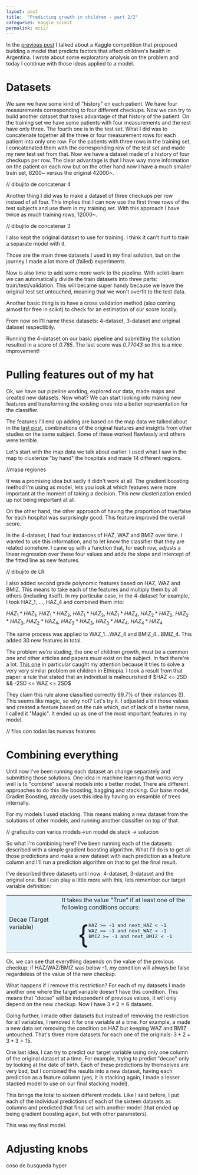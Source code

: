 ```yaml
---
layout: post
title:  "Predicting growth in children - part 2/2"
categories: kaggle scikit
permalink: eci2/
---
```


<!-- /_sass/minima/_layout -->

In the [previous post](http://dev.null.com.ar/eci) I talked about a Kaggle competition that proposed building a model that predicts factors that affect children's health in Argentina. I wrote about some exploratory analysis on the problem and today I continue with those ideas applied to a model.

<!-- - cada uno de los diferentes datasets -->
# Datasets

We saw we have some kind of "history" on each patient. We have four measurements corresponding to four different checkups. Now we can try to build another dataset that takes advantage of that history of the patient.
On the training set we have some patients with four measurements and the rest have only three. The fourth one is in the test set.
What I did was to concatenate together all the three or four measurement rows for each patient into only one row. For the patients with three rows in the training set, I concatenated them with the corresponding row of the test set and made my new test set from that. Now we have a dataset made of a history of four checkups per row.
The clear advantage is that I have way more information on the patient on each row but on the other hand now I have a much smaller train set, 6200~ versus the original 42000~.

// dibujito de concatenar 4

Another thing I did was to make a dataset of three checkups per row instead of all four.
This implies that I can now use the first three rows of the test subjects and use them in my training set. With this approach I have twice as much training rows, 12000~.

// dibujito de concatenar 3

I also kept the original dataset to use for training. I think it can't hurt to train a separate model with it.

Those are the main three datasets I used in my final solution, but on the journey I made a lot more of (failed) experiments.

Now is also time to add some more work to the pipeline. With scikit-learn we can automatically divide the train datasets into three parts: train/test/validation. This will became super handy because we leave the original test set untouched, meaning that we won't overfit to the test data.

Another basic thing is to have a cross validation method (also coming almost for free in scikit) to check for an estimation of our score locally.

From now on I'll name these datasets: 4-dataset, 3-dataset and original dataset respectibily.

Running the 4-dataset on our basic pipeline and submitting the solution resulted in a score of *0.785*. The last score was  *0.77043* so this is a nice improvement!

<!-- - feaures engs que se hicieron -->

# Pulling features out of my hat

Ok, we have our pipeline working, explored our data, made maps and created new datasets. Now what?
We can start looking into making new features and transforming the existing ones into a better representation for the classifier.

The features I'll end up adding are based on the map data we talked about in the [last post](http://dev.null.com.ar), combinations of the original features and insights from other studies on the same subject. Some of these worked flawlessly and others were terrible.

Let's start with the map data we talk about earlier. I used what I saw in the map to clusterize "by hand" the hospitals and made 14 different regions.

//mapa regiones

It was a promising idea but sadly it didn't work at all. The gradient boosting method I'm using as model, lets you look at which features were more important at the moment of taking a decision. This new clusterization ended up not being important at all.

On the other hand, the other approach of having the proportion of true/false for each hospital was surprisingly good. This feature improved the overall score.

In the 4-dataset, I had four instances of HAZ, WAZ and BMIZ over time. I wanted to use this information, and to let know the classifier that they are related somehow. I came up with a function that, for each row, adjusts a linear regression over these four values and adds the slope and intercept of the fitted line as new features.

// dibujito de LR

I also added second grade polynomic features based on HAZ, WAZ and BMIZ. This means to take each of the features and multiply them by all others (including itself).
In my particular case, in the 4-dataset for example, I took HAZ_1, ..., HAZ_4 and combined them into:

$HAZ_1 * HAZ_1$, $HAZ_1 * HAZ_2$, $HAZ_1 * HAZ_3$, $HAZ_1 * HAZ_4$, $HAZ_2 * HAZ_2$, $HAZ_2 * HAZ_3$, $HAZ_2 * HAZ_4$, $HAZ_3 * HAZ_3$, $HAZ_3 * HAZ_4$, $HAZ_4 * HAZ_4$

The same process was applied to WAZ_1...WAZ_4 and BMIZ_4...BMIZ_4. This added 30 new features in total.

The problem we're studing, the one of children growth, must be a common one and other articles and papers *must* exist on the subject.
In fact there're a lot. [This one](https://www.omicsonline.org/open-access/predicting-under-nutrition-status-of-under-five-children-using-data-mining-techniques-2157-7420.1000152.pdf) in particular caught my attention because it tries to solve a very very similar problem on children in Ethiopia. I took a result from that paper: a rule that stated that an individual is malnourished if $HAZ <= 2SD && -2SD <= WAZ <= 2SD$

They claim this rule alone classified correctly 99.7% of their instances (!). This seems like magic, so why not? Let's try it.
I adjusted a bit those values and created a feature based on the rule which, out of lack of a better name, I called it "Magic".
It ended up as one of the most important features in my model.

// filas con todas las nuevas features


# Combining everything
<!-- - stacking -->
Until now I've been running each dataset an change separately and submitting those solutions. One idea in machine learning that works very well is to "combine" several models into a better model. There are different approaches to do this like boosting, bagging and stacking.
Our base model, Gradint Boosting, already uses this idea by having an ensamble of trees internally.

For my models I used stacking. This means making a new dataset from the solutions of other models, and running another classifier on top of that.

// grafiquito con varios models->un model de stack -> solucion

<!-- - modelo y puntaje final -->
So what I'm combining here? I've been running each of the datasets described with a simple gradient boosting algorithm. What I'll do is to get all those predictions and make a new dataset with each prediction as a feature column and I'll run a prediction algorithm on that to get the final result.

I've described three datasets until now: 4-dataset, 3-dataset and the original one. But I can play a little more with this, lets remember our target variable definition:


<div class="tabla" >
<table >
<tr style="background-color:rgba(217, 238, 249, 0.75) !important">
<td>Decae (Target variable) </td>
<td>
It takes the value "True" if at least one of the following conditions occurs:
<div style="margin: auto;  display: table;">
<div style="vertical-align: middle;font-size: 70px;margin-top: 22px;">
{
</div>
<div class="" style="font-family: monospace;display: table-cell;vertical-align: middle;">
<div class="">
<span>HAZ &gt;= -1 and next_HAZ &lt; -1</span>
</div>
<div class="">
<span>WAZ &gt;= -1 and next_WAZ &lt; -1</span>
</div>
<div class="">
<span>BMIZ &gt;= -1 and next_BMIZ &lt; -1</span>
</div>
</div>
</div>
</td>
</tr>
</table>
</div>

Ok, we can see that everything depends on the value of the previous checkup: if HAZ/WAZ/BMIZ was below -1, my condition will always be false regardeless of the value of the new checkup.

What happens if I remove this restriction? For each of my datasets I made another one where the target variable doesn't have this condition. This means that "decae" will be independent of previous values, it will only depend on the new checkup. Now I have $3 * 2 = 6$ datasets.

Going further, I made other datasets but instead of removing the restriction for all variables, I removed it for one variable at a time. For example, a made a new data set removing the condition on HAZ but keeping WAZ and BMIZ untouched. That's three more datasets for each one of the originals: $3 * 2 + 3 * 3 = 15$.

One last idea, I can try to predict our target variable using only one column of the original dataset at a time. For example, trying to predict "decae" only by looking at the date of birth. Each of these predictions by themselves are very bad, but I combined the results into a new dataset, having each prediction as a feature column (yes, it is stacking again, I made a lesser stacked model to use on our final stacking model).

This brings the total to sixteen different models. Like I said before, I put each of the individual predictions of each of the sixteen datasets as columns and predicted that final set with another model (that ended up being gradient boosting again, but with other parameters).

This was my final model.

# Adjusting knobs

coso de busqueda hyper




<!-- - cosas que mejorar y cosas que quedaron -->
<!-- - conclusion de la historia -->

